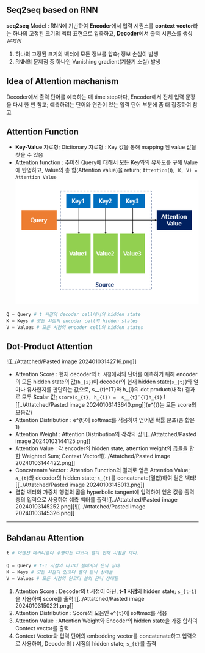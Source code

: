 ## Seq2seq based on RNN
**seq2seq** Model : RNN에 기반하여 **Encoder**에서 입력 시퀀스를 **context vector**라는 하나의 고정된 크기의 벡터 표현으로 압축하고, **Decoder**에서 출력 시퀀스를 생성
*문제점*
1. 하나의 고정된 크기의 벡터에 모든 정보를 압축; 정보 손실이 발생
2. RNN의 문제점 중 하나인 Vanishing gradient(기울기 소실) 발생

## Idea of Attention machanism
Decoder에서 출력 단어를 예측하는 매 time step마다, Encoder에서 전체 입력 문장을 다시 한 번 참고; 예측하려는 단어와 연관이 있는 입력 단어 부분에 좀 더 집중하여 참고

## Attention Function
- **Key-Value** 자료형; Dictionary 자료형 : Key 값을 통해 mapping 된 value 값을 찾을 수 있음
- Attention function : 주어진 Query에 대해서 모든 Key와의 유사도를 구해 Value에 반영하고, Value의 총 합(Attention value)을 return; `Attention(Q, K, V) = Attention Value`![Attention Value](../Attatched/Pasted%20image%2020240103142101.png)
```python
Q = Query # t 시점의 decoder cell에서의 hidden state
K = Keys # 모든 시점의 encoder cell의 hidden states
V = Values # 모든 시점의 encoder cell의 hidden states
```

## Dot-Product Attention
![[../Attatched/Pasted image 20240103142716.png]]
- Attention Score : 현재 decoder의 `t 시점`에서의 단어를 예측하기 위해 encoder의 모든 hidden state의 값(`h_{i}`)이 decoder의 현재 hidden state(`s_{t}`)와 얼마나 유사한지를 판단하는 값으로, s__{t}^{T}와 h_{i}의 dot product(내적) 결과로 모두 Scalar 값; `score(s_{t}, h_{i}) =  s__{t}^{T}h_{i}` ![[../Attatched/Pasted image 20240103143640.png]](e^{t}는 모든 score의 모음값)
- Attention Distribution : e^{t}에 softmax를 적용하여 얻어낸 확률 분포(총 합은 1)
- Attention Weight : Attention Distribution의 각각의 값![[../Attatched/Pasted image 20240103144125.png]]
- Attention Value : 각 encoder의 hidden state, attention weight의 곱들을 합한 Weighted Sum; Context Vector![[../Attatched/Pasted image 20240103144422.png]]
- Concatenate Vector : Attention Function의 결과로 얻은 Attention Value; `a_{t}`와 decoder의 hidden state; `s_{t}`를 concatenate(결합)하여 얻은 벡터![[../Attatched/Pasted image 20240103145013.png]]
- 결합 벡터와 가중치 행렬의 곱을 hyperbolic tangent에 입력하여 얻은 값을 출력층의 입력으로 사용하여 예측 벡터를 출력![[../Attatched/Pasted image 20240103145252.png]]![[../Attatched/Pasted image 20240103145326.png]]
---
## Bahdanau Attention
```python
t # 어텐션 메커니즘이 수행되는 디코더 셀의 현재 시점을 의미.

Q = Query # t-1 시점의 디코더 셀에서의 은닉 상태
K = Keys # 모든 시점의 인코더 셀의 은닉 상태들
V = Values # 모든 시점의 인코더 셀의 은닉 상태들
```
1. Attention Score :  Decoder의 t 시점이 아닌, **t-1 시점**의 hidden state; `s_{t-1}`을 사용하여 score를 출력![[../Attatched/Pasted image 20240103150221.png]]
2. Attention Distribution : Score의 모음인 `e^{t}`에 softmax를 적용
3. Attention Value : Attention Weight와 Encoder의 hidden state을 가중 합하여 Context vector를 출력
4. Context Vector와 입력 단어의 embedding vector를 concatenate하고 입력으로 사용하여, Decoder의 t 시점의 hidden state; `s_{t}`를 출력